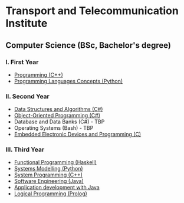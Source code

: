 # Transport and Telecommunication Institute
## Computer Science (BSc, Bachelor's degree)

### I. First Year
* [Programming (C++)](https://github.com/DV1X3R/tti-projects/tree/master/cpp-programming)
* [Programming Languages Concepts (Python)](https://github.com/DV1X3R/tti-projects/tree/master/python-concepts)

### II. Second Year
* [Data Structures and Algorithms (C#)](https://github.com/DV1X3R/tti-projects/tree/master/cs-data-structures-and-algorithms)
* [Object-Oriented Programming (C#)](https://github.com/DV1X3R/tti-projects/tree/master/cs-object-oriented-programming)
* Database and Data Banks (C#) - TBP
* Operating Systems (Bash) - TBP
* [Embedded Electronic Devices and Programming (C)](https://github.com/DV1X3R/tti-projects/tree/master/c-electronic-devices)

### III. Third Year
* [Functional Programming (Haskell)](https://github.com/DV1X3R/tti-projects/tree/master/haskell-functional-programming)
* [Systems Modelling (Python)](https://github.com/DV1X3R/tti-projects/tree/master/python-systems-modelling)
* [System Programming (C++)](https://github.com/DV1X3R/tti-projects/tree/master/cpp-system-programming)
* [Software Engineering (Java)](https://github.com/DV1X3R/tti-projects/tree/master/java-software-engineering)
* [Application development with Java](https://github.com/DV1X3R/tti-projects/tree/master/java-application-development)
* [Logical Programming (Prolog)](https://github.com/DV1X3R/tti-projects/tree/master/prolog-logical-programming)
